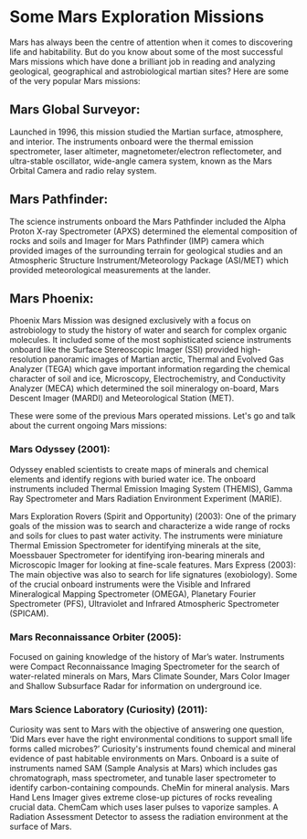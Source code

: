# Some Mars Exploration Missions

Mars has always been the centre of attention when it comes to discovering life and habitability. But do you know about some of the most successful Mars missions which have done a brilliant job in reading and analyzing geological, geographical and astrobiological martian sites? Here are some of the very popular Mars missions:

## Mars Global Surveyor:

Launched in 1996, this mission studied the Martian surface, atmosphere, and interior. The instruments onboard were the thermal emission spectrometer, laser altimeter, magnetometer/electron reflectometer, and ultra-stable oscillator, wide-angle camera system, known as the Mars Orbital Camera and radio relay system.

## Mars Pathfinder:

The science instruments onboard the Mars Pathfinder included the Alpha Proton X-ray Spectrometer (APXS) determined the elemental composition of rocks and soils and Imager for Mars Pathfinder (IMP) camera which provided images of the surrounding terrain for geological studies and an Atmospheric Structure Instrument/Meteorology Package (ASI/MET) which provided meteorological measurements at the lander.

## Mars Phoenix:

Phoenix Mars Mission was designed exclusively with a focus on astrobiology to study the history of water and search for complex organic molecules. It included some of the most sophisticated science instruments onboard like the Surface Stereoscopic Imager (SSI) provided high-resolution panoramic images of Martian arctic, Thermal and Evolved Gas Analyzer (TEGA) which gave important information regarding the chemical character of soil and ice, Microscopy, Electrochemistry, and Conductivity Analyzer (MECA) which determined the soil mineralogy on-board, Mars Descent Imager (MARDI) and Meteorological Station (MET).

These were some of the previous Mars operated missions. Let's go and talk about the current ongoing Mars missions:

### Mars Odyssey (2001):

Odyssey enabled scientists to create maps of minerals and chemical elements and identify regions with buried water ice. The onboard instruments included Thermal Emission Imaging System (THEMIS), Gamma Ray Spectrometer and Mars Radiation Environment Experiment (MARIE).

Mars Exploration Rovers (Spirit and Opportunity) (2003): One of the primary goals of the mission was to search and characterize a wide range of rocks and soils for clues to past water activity. The instruments were miniature Thermal Emission Spectrometer for identifying minerals at the site, Moessbauer Spectrometer for identifying iron-bearing minerals and Microscopic Imager for looking at fine-scale features. Mars Express (2003): The main objective was also to search for life signatures (exobiology). Some of the crucial onboard instruments were the Visible and Infrared Mineralogical Mapping Spectrometer (OMEGA), Planetary Fourier Spectrometer (PFS), Ultraviolet and Infrared Atmospheric Spectrometer (SPICAM).

### Mars Reconnaissance Orbiter (2005):

Focused on gaining knowledge of the history of Mar’s water. Instruments were Compact Reconnaissance Imaging Spectrometer for the search of water-related minerals on Mars, Mars Climate Sounder, Mars Color Imager and Shallow Subsurface Radar for information on underground ice.

### Mars Science Laboratory (Curiosity) (2011):

Curiosity was sent to Mars with the objective of answering one question, ‘Did Mars ever have the right environmental conditions to support small life forms called microbes?’ Curiosity's instruments found chemical and mineral evidence of past habitable environments on Mars. Onboard is a suite of instruments named SAM (Sample Analysis at Mars) which includes gas chromatograph, mass spectrometer, and tunable laser spectrometer to identify carbon-containing compounds. CheMin for mineral analysis. Mars Hand Lens Imager gives extreme close-up pictures of rocks revealing crucial data. ChemCam which uses laser pulses to vaporize samples. A Radiation Assessment Detector to assess the radiation environment at the surface of Mars.